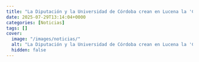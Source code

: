 ```yaml
---
title: "La Diputación y la Universidad de Córdoba crean en Lucena la 'Cátedra del Frío'"
date: 2025-07-29T13:14:04+0000
categories: [Noticias]
tags: []
cover:
  image: "/images/noticias/"
  alt: "La Diputación y la Universidad de Córdoba crean en Lucena la 'Cátedra del Frío'"
  hidden: false
---
```



